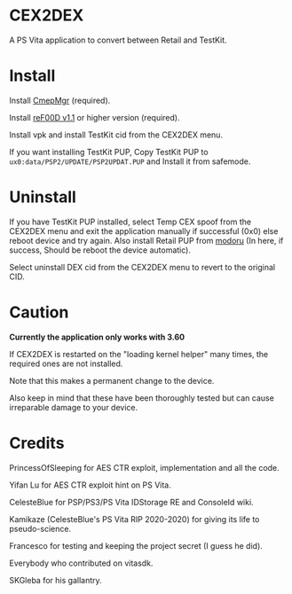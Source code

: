 # CEX2DEX

A PS Vita application to convert between Retail and TestKit.

# Install

Install [CmepMgr](https://github.com/Princess-of-Sleeping/CmepMgr/releases) (required).

Install [reF00D v1.1](https://github.com/dots-tb/reF00D/releases/) or higher version (required).

Install vpk and install TestKit cid from the CEX2DEX menu.

If you want installing TestKit PUP, Copy TestKit PUP to `ux0:data/PSP2/UPDATE/PSP2UPDAT.PUP` and Install it from safemode.

# Uninstall

If you have TestKit PUP installed, select Temp CEX spoof from the CEX2DEX menu and exit the application manually if successful (0x0) else reboot device and try again. Also install Retail PUP from [modoru](https://github.com/TheOfficialFloW/modoru/releases) (In here, if success, Should be reboot the device automatic).

Select uninstall DEX cid from the CEX2DEX menu to revert to the original CID.

# Caution

**Currently the application only works with 3.60**

If CEX2DEX is restarted on the "loading kernel helper" many times, the required ones are not installed.

Note that this makes a permanent change to the device.

Also keep in mind that these have been thoroughly tested but can cause irreparable damage to your device.

# Credits

PrincessOfSleeping for AES CTR exploit, implementation and all the code.

Yifan Lu for AES CTR exploit hint on PS Vita.

CelesteBlue for PSP/PS3/PS Vita IDStorage RE and ConsoleId wiki.

Kamikaze (CelesteBlue's PS Vita RIP 2020-2020) for giving its life to pseudo-science.

Francesco for testing and keeping the project secret (I guess he did).

Everybody who contributed on vitasdk.

SKGleba for his gallantry.
